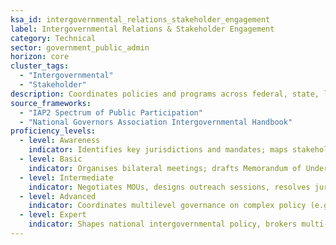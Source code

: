 ```yaml
---
ksa_id: intergovernmental_relations_stakeholder_engagement
label: Intergovernmental Relations & Stakeholder Engagement
category: Technical
sector: government_public_admin
horizon: core
cluster_tags:
  - "Intergovernmental"
  - "Stakeholder"
description: Coordinates policies and programs across federal, state, local, and tribal entities; fosters partnerships with civil society and industry to advance shared objectives.
source_frameworks:
  - "IAP2 Spectrum of Public Participation"
  - "National Governors Association Intergovernmental Handbook"
proficiency_levels:
  - level: Awareness
    indicator: Identifies key jurisdictions and mandates; maps stakeholders; maintains contact lists and attends coordination meetings.
  - level: Basic
    indicator: Organises bilateral meetings; drafts Memorandum of Understanding (MoU); prepares briefing materials; records commitments; and follows up on actions.
  - level: Intermediate
    indicator: Negotiates MOUs, designs outreach sessions, resolves jurisdictional conflicts, and tracks commitments.
  - level: Advanced
    indicator: Coordinates multilevel governance on complex policy (e.g., climate); reports joint outcomes.; leads interagency task forces, secures co-funding agreements, and manages high-visibility consultations.
  - level: Expert
    indicator: Shapes national intergovernmental policy, brokers multi-level governance compacts, and mentors liaison officers.
---
```

